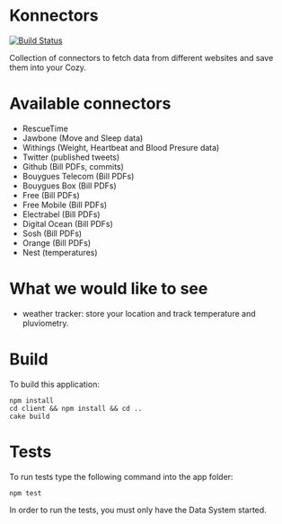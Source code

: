 # Konnectors

[![Build Status](https://travis-ci.org/cozy-labs/konnectors.svg)](https://travis-ci.org/cozy-labs/konnectors)

Collection of connectors to fetch data from different websites and save them
into your Cozy.

# Available connectors

* RescueTime
* Jawbone (Move and Sleep data)
* Withings (Weight, Heartbeat and Blood Presure data)
* Twitter (published tweets)
* Github (Bill PDFs, commits)
* Bouygues Telecom (Bill PDFs)
* Bouygues Box (Bill PDFs)
* Free (Bill PDFs)
* Free Mobile (Bill PDFs)
* Electrabel (Bill PDFs)
* Digital Ocean (Bill PDFs)
* Sosh (Bill PDFs)
* Orange (Bill PDFs)
* Nest (temperatures)

# What we would like to see

* weather tracker: store your location and track temperature and pluviometry.

# Build

To build this application:

    npm install
    cd client && npm install && cd ..
    cake build

# Tests

To run tests type the following command into the app folder:

    npm test

In order to run the tests, you must only have the Data System started.
